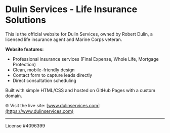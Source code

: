# Dulin Services - Life Insurance Solutions

This is the official website for Dulin Services, owned by Robert Dulin, a licensed life insurance agent and Marine Corps veteran.

**Website features:**
- Professional insurance services (Final Expense, Whole Life, Mortgage Protection)
- Clean, mobile-friendly design
- Contact form to capture leads directly
- Direct consultation scheduling

Built with simple HTML/CSS and hosted on GitHub Pages with a custom domain.

🌐 Visit the live site: [www.dulinservices.com](https://www.dulinservices.com)

---
License #4096399
